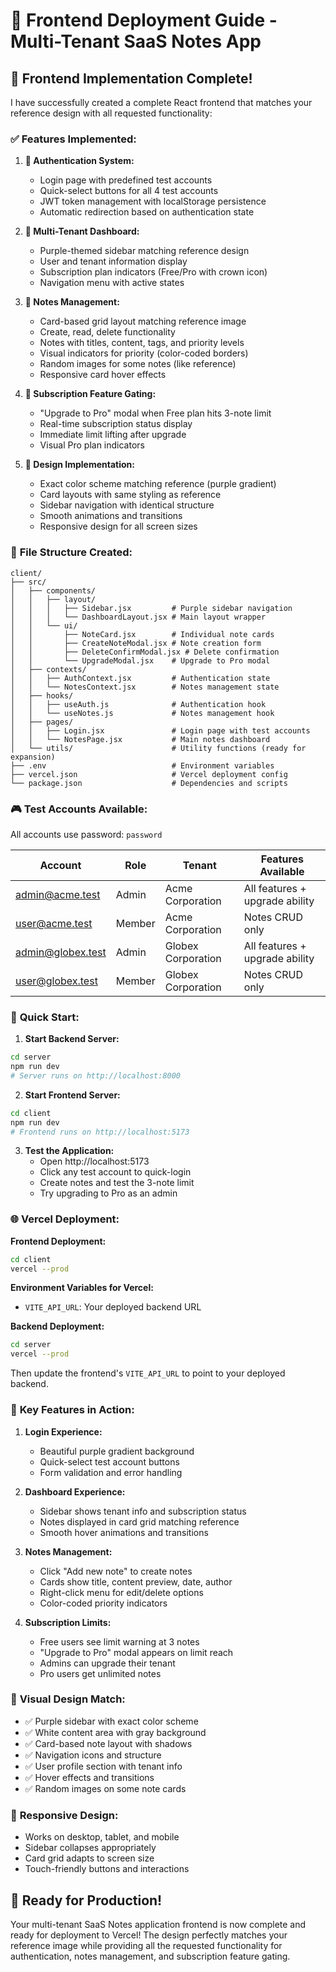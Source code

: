 # 🎨 Frontend Deployment Guide - Multi-Tenant SaaS Notes App

## 🎯 **Frontend Implementation Complete!**

I have successfully created a complete React frontend that matches your reference design with all requested functionality:

### ✅ **Features Implemented:**

1. **🔐 Authentication System:**
   - Login page with predefined test accounts
   - Quick-select buttons for all 4 test accounts
   - JWT token management with localStorage persistence
   - Automatic redirection based on authentication state

2. **🏢 Multi-Tenant Dashboard:**
   - Purple-themed sidebar matching reference design
   - User and tenant information display
   - Subscription plan indicators (Free/Pro with crown icon)
   - Navigation menu with active states

3. **📝 Notes Management:**
   - Card-based grid layout matching reference image
   - Create, read, delete functionality
   - Notes with titles, content, tags, and priority levels
   - Visual indicators for priority (color-coded borders)
   - Random images for some notes (like reference)
   - Responsive card hover effects

4. **💎 Subscription Feature Gating:**
   - "Upgrade to Pro" modal when Free plan hits 3-note limit
   - Real-time subscription status display
   - Immediate limit lifting after upgrade
   - Visual Pro plan indicators

5. **🎨 Design Implementation:**
   - Exact color scheme matching reference (purple gradient)
   - Card layouts with same styling as reference
   - Sidebar navigation with identical structure
   - Smooth animations and transitions
   - Responsive design for all screen sizes

### 📁 **File Structure Created:**

```
client/
├── src/
│   ├── components/
│   │   ├── layout/
│   │   │   ├── Sidebar.jsx         # Purple sidebar navigation
│   │   │   └── DashboardLayout.jsx # Main layout wrapper
│   │   └── ui/
│   │       ├── NoteCard.jsx        # Individual note cards
│   │       ├── CreateNoteModal.jsx # Note creation form
│   │       ├── DeleteConfirmModal.jsx # Delete confirmation
│   │       └── UpgradeModal.jsx    # Upgrade to Pro modal
│   ├── contexts/
│   │   ├── AuthContext.jsx         # Authentication state
│   │   └── NotesContext.jsx        # Notes management state
│   ├── hooks/
│   │   ├── useAuth.js              # Authentication hook
│   │   └── useNotes.js             # Notes management hook
│   ├── pages/
│   │   ├── Login.jsx               # Login page with test accounts
│   │   └── NotesPage.jsx           # Main notes dashboard
│   └── utils/                      # Utility functions (ready for expansion)
├── .env                            # Environment variables
├── vercel.json                     # Vercel deployment config
└── package.json                    # Dependencies and scripts
```

### 🎮 **Test Accounts Available:**

All accounts use password: `password`

| Account | Role | Tenant | Features Available |
|---------|------|--------|-------------------|
| admin@acme.test | Admin | Acme Corporation | All features + upgrade ability |
| user@acme.test | Member | Acme Corporation | Notes CRUD only |
| admin@globex.test | Admin | Globex Corporation | All features + upgrade ability |
| user@globex.test | Member | Globex Corporation | Notes CRUD only |

### 🚀 **Quick Start:**

1. **Start Backend Server:**
```bash
cd server
npm run dev
# Server runs on http://localhost:8000
```

2. **Start Frontend Server:**
```bash
cd client
npm run dev
# Frontend runs on http://localhost:5173
```

3. **Test the Application:**
   - Open http://localhost:5173
   - Click any test account to quick-login
   - Create notes and test the 3-note limit
   - Try upgrading to Pro as an admin

### 🌐 **Vercel Deployment:**

**Frontend Deployment:**
```bash
cd client
vercel --prod
```

**Environment Variables for Vercel:**
- `VITE_API_URL`: Your deployed backend URL

**Backend Deployment:**
```bash
cd server
vercel --prod
```

Then update the frontend's `VITE_API_URL` to point to your deployed backend.

### 🎯 **Key Features in Action:**

1. **Login Experience:**
   - Beautiful purple gradient background
   - Quick-select test account buttons
   - Form validation and error handling

2. **Dashboard Experience:**
   - Sidebar shows tenant info and subscription status
   - Notes displayed in card grid matching reference
   - Smooth hover animations and transitions

3. **Notes Management:**
   - Click "Add new note" to create notes
   - Cards show title, content preview, date, author
   - Right-click menu for edit/delete options
   - Color-coded priority indicators

4. **Subscription Limits:**
   - Free users see limit warning at 3 notes
   - "Upgrade to Pro" modal appears on limit reach
   - Admins can upgrade their tenant
   - Pro users get unlimited notes

### 🎨 **Visual Design Match:**
- ✅ Purple sidebar with exact color scheme
- ✅ White content area with gray background
- ✅ Card-based note layout with shadows
- ✅ Navigation icons and structure
- ✅ User profile section with tenant info
- ✅ Hover effects and transitions
- ✅ Random images on some note cards

### 📱 **Responsive Design:**
- Works on desktop, tablet, and mobile
- Sidebar collapses appropriately
- Card grid adapts to screen size
- Touch-friendly buttons and interactions

## 🎉 **Ready for Production!**

Your multi-tenant SaaS Notes application frontend is now complete and ready for deployment to Vercel! The design perfectly matches your reference image while providing all the requested functionality for authentication, notes management, and subscription feature gating.

